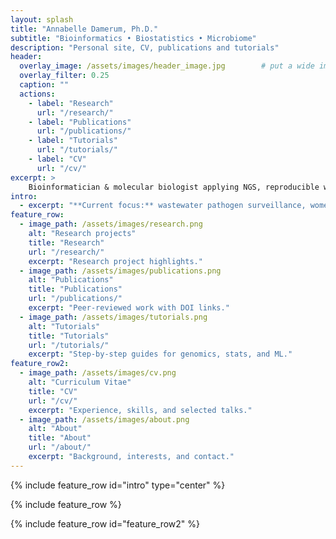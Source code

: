 ```yaml
---
layout: splash
title: "Annabelle Damerum, Ph.D."
subtitle: "Bioinformatics • Biostatistics • Microbiome"
description: "Personal site, CV, publications and tutorials"
header:
  overlay_image: /assets/images/header_image.jpg        # put a wide image here (e.g., 1800×800)S
  overlay_filter: 0.25
  caption: ""
  actions:
    - label: "Research"
      url: "/research/"
    - label: "Publications"
      url: "/publications/"
    - label: "Tutorials"
      url: "/tutorials/"
    - label: "CV"
      url: "/cv/"
excerpt: >
    Bioinformatician & molecular biologist applying NGS, reproducible workflows, and machine learning to public health and microbiome problems.
intro:
  - excerpt: "**Current focus:** wastewater pathogen surveillance, women’s health microbiome, and scalable Nextflow pipelines."
feature_row:
  - image_path: /assets/images/research.png
    alt: "Research projects"
    title: "Research"
    url: "/research/"
    excerpt: "Research project highlights."
  - image_path: /assets/images/publications.png
    alt: "Publications"
    title: "Publications"
    url: "/publications/"
    excerpt: "Peer-reviewed work with DOI links."
  - image_path: /assets/images/tutorials.png
    alt: "Tutorials"
    title: "Tutorials"
    url: "/tutorials/"
    excerpt: "Step-by-step guides for genomics, stats, and ML."
feature_row2:
  - image_path: /assets/images/cv.png
    alt: "Curriculum Vitae"
    title: "CV"
    url: "/cv/"
    excerpt: "Experience, skills, and selected talks."
  - image_path: /assets/images/about.png
    alt: "About"
    title: "About"
    url: "/about/"
    excerpt: "Background, interests, and contact."
---
```


{% include feature_row id="intro" type="center" %}

{% include feature_row %}

{% include feature_row id="feature_row2" %}